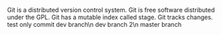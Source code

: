 Git is a distributed version control system.
Git is free software distributed under the GPL.
Git has a mutable index called stage.
Git tracks changes.
test only commit
dev branch\n
dev branch 2\n
master branch 
